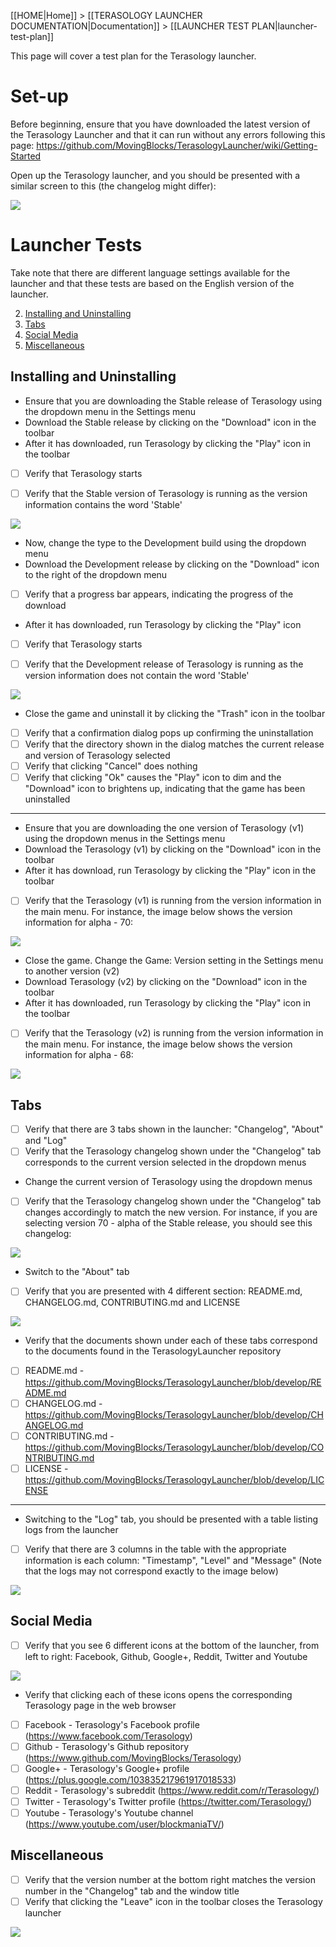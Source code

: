 [[HOME|Home]] > [[TERASOLOGY LAUNCHER DOCUMENTATION|Documentation]] > [[LAUNCHER TEST PLAN|launcher-test-plan]]

This page will cover a test plan for the Terasology launcher.

# Set-up

Before beginning, ensure that you have downloaded the latest version of the Terasology Launcher and that it can run without any errors following this page: https://github.com/MovingBlocks/TerasologyLauncher/wiki/Getting-Started

Open up the Terasology launcher, and you should be presented with a similar screen to this (the changelog might differ):

![](http://i.imgur.com/bNg2WVa.jpg)

# Launcher Tests

Take note that there are different language settings available for the launcher and that these tests are based on the English version of the launcher.

2. [Installing and Uninstalling](#install)
3. [Tabs](#uninstall)
4. [Social Media](#media)
5. [Miscellaneous](#misc)


<a name="install"></a>
## Installing and Uninstalling
- Ensure that you are downloading the Stable release of Terasology using the dropdown menu in the Settings menu
- Download the Stable release by clicking on the "Download" icon in the toolbar
- After it has downloaded, run Terasology by clicking the "Play" icon in the toolbar
- [ ] Verify that Terasology starts
- [ ] Verify that the Stable version of Terasology is running as the version information contains the word 'Stable'


![](http://i.imgur.com/GU8uXmS.png)


- Now, change the type to the Development build using the dropdown menu 
- Download the Development release by clicking on the "Download" icon to the right of the dropdown menu
- [ ] Verify that a progress bar appears, indicating the progress of the download
- After it has downloaded, run Terasology by clicking the "Play" icon
- [ ] Verify that Terasology starts
- [ ] Verify that the Development release of Terasology is running as the version information does not contain the word 'Stable'


![](http://i.imgur.com/6mIt9TT.png)


- Close the game and uninstall it by clicking the "Trash" icon in the toolbar
- [ ] Verify that a confirmation dialog pops up confirming the uninstallation
 - [ ] Verify that the directory shown in the dialog matches the current release and version of Terasology selected
 - [ ] Verify that clicking "Cancel" does nothing
 - [ ] Verify that clicking "Ok" causes the "Play" icon to dim and the "Download" icon to brightens up, indicating that the game has been uninstalled  

---

- Ensure that you are downloading the one version of Terasology (v1) using the dropdown menus in the Settings menu
- Download the Terasology (v1) by clicking on the "Download" icon in the toolbar
- After it has download, run Terasology by clicking the "Play" icon in the toolbar
- [ ] Verify that the Terasology (v1) is running from the version information in the main menu. For instance, the image below shows the version information for alpha - 70:


![](http://i.imgur.com/GU8uXmS.png)


- Close the game. Change the Game: Version setting in the Settings menu to another version (v2)
- Download Terasology (v2) by clicking on the "Download" icon in the toolbar
- After it has downloaded, run Terasology by clicking the "Play" icon in the toolbar
- [ ] Verify that the Terasology (v2) is running from the version information in the main menu. For instance, the image below shows the version information for alpha - 68:


![](http://i.imgur.com/BgTG2sB.png)


<a name="tabs"></a>
## Tabs
- [ ] Verify that there are 3 tabs shown in the launcher: "Changelog", "About" and "Log"
- [ ] Verify that the Terasology changelog shown under the "Changelog" tab corresponds to the current version selected in the dropdown menus
- Change the current version of Terasology using the dropdown menus
- [ ] Verify that the Terasology changelog shown under the "Changelog" tab changes accordingly to match the new version. For instance, if you are selecting version 70 - alpha of the Stable release, you should see this changelog:


![](http://i.imgur.com/LqLbIwR.png)


- Switch to the "About" tab 
- [ ] Verify that you are presented with 4 different section: README.md, CHANGELOG.md, CONTRIBUTING.md and LICENSE


![](http://i.imgur.com/3M1xdoK.gif)

- Verify that the documents shown under each of these tabs correspond to the documents found in the TerasologyLauncher repository
 - [ ] README.md - https://github.com/MovingBlocks/TerasologyLauncher/blob/develop/README.md
 - [ ] CHANGELOG.md - https://github.com/MovingBlocks/TerasologyLauncher/blob/develop/CHANGELOG.md
 - [ ] CONTRIBUTING.md - https://github.com/MovingBlocks/TerasologyLauncher/blob/develop/CONTRIBUTING.md
 - [ ] LICENSE - https://github.com/MovingBlocks/TerasologyLauncher/blob/develop/LICENSE

---

- Switching to the "Log" tab, you should be presented with a table listing logs from the launcher
- [ ] Verify that there are 3 columns in the table with the appropriate information is each column: "Timestamp", "Level" and "Message" (Note that the logs may not correspond exactly to the image below)


![](http://i.imgur.com/ToLTb1J.png)

<a name="media"></a>
## Social Media
- [ ] Verify that you see 6 different icons at the bottom of the launcher, from left to right: 
Facebook, Github, Google+, Reddit, Twitter and Youtube 


![](http://i.imgur.com/GIRbVQO.png)

- Verify that clicking each of these icons opens the corresponding Terasology page in the web browser
 - [ ] Facebook - Terasology's Facebook profile (https://www.facebook.com/Terasology)
 - [ ] Github - Terasology's Github repository (https://www.github.com/MovingBlocks/Terasology)
 - [ ] Google+ - Terasology's Google+ profile (https://plus.google.com/103835217961917018533)
 - [ ] Reddit - Terasology's subreddit (https://www.reddit.com/r/Terasology/)
 - [ ] Twitter - Terasology's Twitter profile (https://twitter.com/Terasology/)
 - [ ] Youtube - Terasology's Youtube channel (https://www.youtube.com/user/blockmaniaTV/)

<a name="misc"></a>
## Miscellaneous
- [ ] Verify that the version number at the bottom right matches the version number in the "Changelog" tab and the window title
- [ ] Verify that clicking the "Leave" icon in the toolbar closes the Terasology launcher

![](http://i.imgur.com/7gi6jOj.gif)